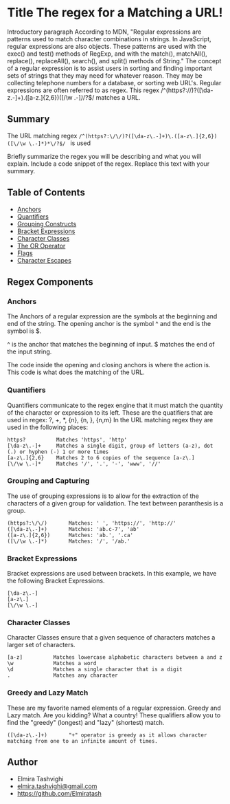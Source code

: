 # Title The regex for a Matching a URL!

Introductory paragraph
According to MDN, "Regular expressions are patterns used to match character combinations in strings. In JavaScript, regular expressions are also objects. These patterns are used with the exec() and test() methods of RegExp, and with the match(), matchAll(), replace(), replaceAll(), search(), and split() methods of String." The concept of a regular expression is to assist users in sorting and finding important sets of strings that they may need for whatever reason. They may be collecting telephone numbers for a database, or sorting web URL's. Regular expressions are often referred to as regex. This regex /^(https?:\/\/)?([\da-z\.-]+)\.([a-z\.]{2,6})([\/\w \.-]*)*\/?$/ matches a URL.

## Summary
The URL matching regex ```/^(https?:\/\/)?([\da-z\.-]+)\.([a-z\.]{2,6})([\/\w \.-]*)*\/?$/ ``` is used

Briefly summarize the regex you will be describing and what you will explain. Include a code snippet of the regex. Replace this text with your summary.

## Table of Contents

- [Anchors](#anchors)
- [Quantifiers](#quantifiers)
- [Grouping Constructs](#grouping-constructs)
- [Bracket Expressions](#bracket-expressions)
- [Character Classes](#character-classes)
- [The OR Operator](#the-or-operator)
- [Flags](#flags)
- [Character Escapes](#character-escapes)

## Regex Components


### Anchors
The Anchors of a regular expression are  the symbols at the beginning and end of the string. The opening anchor is the symbol ^ and the end is the symbol is $. 

  ^ is the anchor that matches the beginning of input.
    $ matches the end of the input string.

The code inside the opening and closing anchors is where the action is. This code is what does the matching of the URL.


### Quantifiers

Quantifiers communicate to the regex engine that it must match the quantity of the character or expression to its left. These are the quatifiers that are used in regex:
  ?, +, *, {n}, {n, }, {n,m}
  In the URL matching regex they are used in the following places:

    https?          Matches 'https', 'http'
    [\da-z\.-]+     Matches a single digit, group of letters (a-z), dot (.) or hyphen (-) 1 or more times
    [a-z\.]{2,6}    Matches 2 to 6 copies of the sequence [a-z\.]
    [\/\w \.-]*     Matches '/', '.', '-', 'www', '//'
  


### Grouping and Capturing
The use of grouping expressions is to allow for the extraction of the characters of a given group for validation. The text between paranthesis is a group.

    (https?:\/\/)       Matches: ' ', 'https://', 'http://'
    ([\da-z\.-]+)       Matches: 'ab.c-7', 'ab'
    ([a-z\.]{2,6})      Matches: 'ab.', '.ca'
    ([\/\w \.-]*)       Matches: '/', '/ab.'


### Bracket Expressions
Bracket expressions are used between brackets. In this example, we have the following Bracket Expressions.

    [\da-z\.-]
    [a-z\.]
    [\/\w \.-]


### Character Classes
Character Classes ensure that a given sequence of characters matches a larger set of characters.

    [a-z]          Matches lowercase alphabetic characters between a and z
    \w             Matches a word
    \d             Matches a single character that is a digit
    .              Matches any character



### Greedy and Lazy Match
These are my favorite named elements of a regular expression. Greedy and Lazy match. Are you kidding? What a country! These qualifiers allow you to find the "greedy" (longest) and "lazy" (shortest) match.

    ([\da-z\.-]+)       "+" operator is greedy as it allows character matching from one to an infinite amount of times.



## Author

* Elmira Tashvighi
* elmira.tashvighi@gmail.com
* https://github.com/Elmiratash